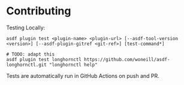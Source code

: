 # Contributing

Testing Locally:

```shell
asdf plugin test <plugin-name> <plugin-url> [--asdf-tool-version <version>] [--asdf-plugin-gitref <git-ref>] [test-command*]

# TODO: adapt this
asdf plugin test longhornctl https://github.com/woneill/asdf-longhornctl.git "longhornctl help"
```

Tests are automatically run in GitHub Actions on push and PR.
